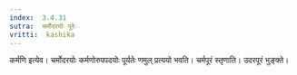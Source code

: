 ```yaml
---
index:  3.4.31
sutra:  चर्मौदरयोः पूरेः
vritti:  kashika 
---
```


कर्मणि इत्येव। चर्मोदरयोः कर्मणोरुपपदयोः पूर्यतेः णमुल् प्रत्ययो भवति। चर्मपूरं स्तृणाति। उदरपूरं भुङ्क्ते।

